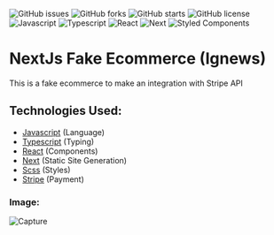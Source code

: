 ![GitHub issues](https://img.shields.io/github/issues/programador404/Next_Ignews)
![GitHub forks](https://img.shields.io/github/forks/programador404/Next_Ignews)
![GitHub starts](https://img.shields.io/github/stars/programador404/Next_Ignews)
![GitHub license](https://img.shields.io/github/license/programador404/Next_Ignews)
![Javascript](https://img.shields.io/badge/Javascript-Language-yellow)
![Typescript](https://img.shields.io/badge/Typescript-Language-blue)
![React](https://img.shields.io/badge/React-components-orange)
![Next](https://img.shields.io/badge/Next-StaticPages-pink)
![Styled Components](https://img.shields.io/badge/Scss-Styles-purple)

# NextJs Fake Ecommerce (Ignews)
This is a fake ecommerce to make an integration with Stripe API

## Technologies Used:
- [Javascript](https://developer.mozilla.org/pt-BR/docs/Web/JavaScript) (Language)
- [Typescript](https://www.typescriptlang.org/) (Typing)
- [React](https://pt-br.reactjs.org/) (Components)
- [Next](https://nextjs.org/) (Static Site Generation)
- [Scss](https://styled-components.com/) (Styles)
- [Stripe](https://stripe.com/en-br) (Payment)

### Image:
![Capture](https://user-images.githubusercontent.com/48457700/147422308-e1c3ae41-b2f5-4f42-9e29-3ee0e0d99d38.PNG)
